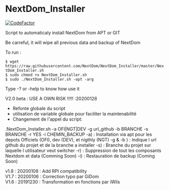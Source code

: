 
# NextDom_Installer

[![CodeFactor](https://www.codefactor.io/repository/github/therealcorwin/nextdom_installer/badge)](https://www.codefactor.io/repository/github/therealcorwin/nextdom_installer)

Script to automaticaly install NextDom from APT or GIT

Be carreful, it will wipe all previous data and backup of NextDom

To run :

 `$ wget https://raw.githubusercontent.com/NextDom/NextDom_Installer/master/NextDom_Installer.sh`  
 `$ sudo chmod +x NextDom_Installer.sh`  
 `$ sudo ./NextDom_Installer.sh -opt -arg`  

Type -? or -help to know how use it

V2.0 beta : USE A OWN RISK !!!!! :20200128

- Refonte globale du script
- utilisation de variable globale pour faciliter la maintenabilité
- Changement de l'appel du script:

.NextDom_Installer.sh -a OFI|NGT|DEV -g url_github -b BRANCHE -s BRANCHE -r YES -i CHEMIN_BACKUP
 -a) : Installation via apt pour les depots Officiels (OFI), dev (DEV), et nigthly (NGT)
 -g & -b ) : Indique l url github du projet et de la branche a installer
 -s) : Branche du projet sur laquelle l utilisateur veut switcher
 -r) : Suppression de tout les composants Nextdom et data (Comming Soon)
 -i) : Restauration de backup (Coming Soon)

v1.8 : 20200108 : Add RPI compatibility  
V1.7 : 20200106 : Correction typo par GiDom  
V1.6 : 20191230 : Transformation en fonctions par iWils  

